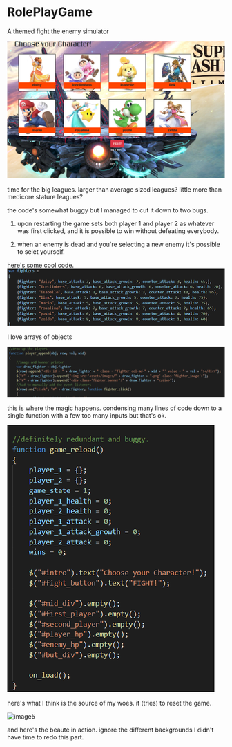 # RolePlayGame
A themed fight the enemy simulator

![image1](assets/images/readme1.png)

time for the big leagues. larger than average sized leagues? little more than medicore stature leagues?

the code's somewhat buggy but I managed to cut it down to two bugs.
1. upon restarting the game sets both player 1 and player 2 as whatever was first clicked, and it is possible to win without defeating everybody.

2. when an enemy is dead and you're selecting a new enemy it's possible to selet yourself.

here's some cool code.
![image2](assets/images/readme2.png)

I love arrays of objects

![image3](assets/images/readme3.png)

this is where the magic happens. condensing many lines of code down to a single function with a few too many inputs but that's ok.

![image4](assets/images/readme4.png)

here's what I think is the source of my woes. it (tries) to reset the game.

![image5](assets/images/readmegif.png)

and here's the beaute in action. ignore the different backgrounds I didn't have time to redo this part.
